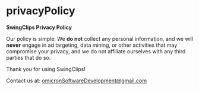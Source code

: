 # privacyPolicy

<b>SwingClips Privacy Policy</b>

Our policy is simple: We <b>do not</B> collect any personal information, and we will <b>never</b> engage in ad targeting, data mining, or other activities that may compromise your privacy, and we do not affiliate ourselves with any third parties that do so.

Thank you for using SwingClips!

Contact us at: <a href = "mailto: omicronsoftwaredevelopment@gmail.com">omicronSoftwareDevelopment@gmail.com</a>

